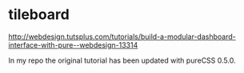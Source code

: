 tileboard
=========

http://webdesign.tutsplus.com/tutorials/build-a-modular-dashboard-interface-with-pure--webdesign-13314

In my repo the original tutorial has been updated with pureCSS 0.5.0.
